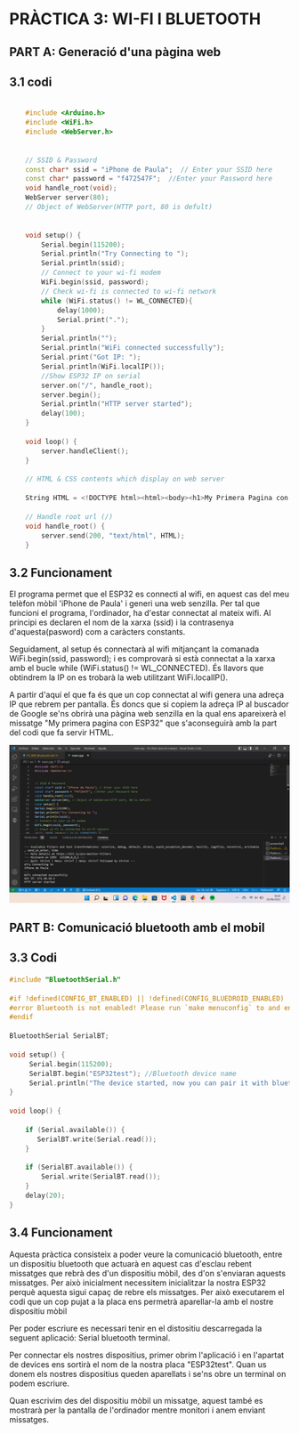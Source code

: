 # **PRÀCTICA 3: WI-FI I BLUETOOTH**
## **PART A: Generació d'una pàgina web**
## **3.1 codi**
```c++

    #include <Arduino.h>  
    #include <WiFi.h>  
    #include <WebServer.h>  


    // SSID & Password  
    const char* ssid = "iPhone de Paula";  // Enter your SSID here  
    const char* password = "f472547F";  //Enter your Password here
    void handle_root(void);  
    WebServer server(80);  
    // Object of WebServer(HTTP port, 80 is defult)  


    void setup() {  
        Serial.begin(115200);  
        Serial.println("Try Connecting to ");
        Serial.println(ssid);
        // Connect to your wi-fi modem
        WiFi.begin(ssid, password);
        // Check wi-fi is connected to wi-fi network  
        while (WiFi.status() != WL_CONNECTED){
            delay(1000);
            Serial.print(".");
        }
        Serial.println("");  
        Serial.println("WiFi connected successfully");  
        Serial.print("Got IP: ");  
        Serial.println(WiFi.localIP());  
        //Show ESP32 IP on serial  
        server.on("/", handle_root);  
        server.begin();  
        Serial.println("HTTP server started");  
        delay(100);  
    }

    void loop() { 
        server.handleClient();  
    }

    // HTML & CSS contents which display on web server

    String HTML = <!DOCTYPE html><html><body><h1>My Primera Pagina con ESP32 - Station Mode &#128522;</h1></body></html>;
       
    // Handle root url (/)  
    void handle_root() { 
        server.send(200, "text/html", HTML);  
    }

```

## **3.2 Funcionament**
El programa permet que el ESP32 es connecti al wifi, en aquest cas del meu telèfon mòbil 'iPhone de Paula' i generi una web senzilla. Per tal que funcioni el programa, l'ordinador, ha d'estar connectat al mateix wifi.
Al principi es declaren el nom de la xarxa (ssid) i la contrasenya d'aquesta(pasword) com a caràcters constants.  

Seguidament, al setup és connectarà al wifi mitjançant la comanada WiFi.begin(ssid, password); i es comprovarà si està connectat a la xarxa amb el bucle while (WiFi.status() != WL_CONNECTED). És llavors que obtindrem la IP on es trobarà la web utilitzant WiFi.localIP().  

A partir d'aquí el que fa és que un cop connectat al wifi genera una adreça IP que rebrem per pantalla. És doncs que si copiem la adreça IP al buscador de Google se'ns obrirà una pàgina web senzilla en la qual ens apareixerà el missatge "My primera pagina con ESP32" que s'aconseguirà amb la part del codi que fa servir HTML.

![](Practica3Wifi.jpg)

## **PART B: Comunicació bluetooth amb el mobil**
## **3.3 Codi**
```c++
#include "BluetoothSerial.h" 

#if !defined(CONFIG_BT_ENABLED) || !defined(CONFIG_BLUEDROID_ENABLED)  
#error Bluetooth is not enabled! Please run `make menuconfig` to and enable it
#endif  

BluetoothSerial SerialBT;  

void setup() {
     Serial.begin(115200);  
     SerialBT.begin("ESP32test"); //Bluetooth device name  
     Serial.println("The device started, now you can pair it with bluetooth!");  
}  

void loop() { 
    
    if (Serial.available()) { 
       SerialBT.write(Serial.read());  
    } 

    if (SerialBT.available()) { 
        Serial.write(SerialBT.read());  
    } 
    delay(20);  
}
```
## **3.4 Funcionament**
Aquesta pràctica consisteix a poder veure la comunicació bluetooth, entre un dispositiu bluetooth que actuarà en aquest cas d'esclau rebent missatges que rebrà des d'un dispositiu mòbil, des d'on s'enviaran aquests missatges. Per això inicialment necessitem inicialitzar la nostra ESP32 perquè aquesta sigui capaç de rebre els missatges. Per això executarem el codi que un cop pujat a la placa ens permetrà aparellar-la amb el nostre dispositiu mòbil

Per poder escriure es necessari tenir en el distositiu descarregada la seguent aplicació: Serial bluetooth terminal.

Per connectar els nostres dispositius, primer obrim l'aplicació i en l'apartat de devices ens sortirà el nom de la nostra placa "ESP32test". Quan us donem els nostres dispositius queden aparellats i se'ns obre un terminal on podem escriure.

Quan escrivim des del dispositiu mòbil un missatge, aquest també es mostrarà per la pantalla de l'ordinador mentre monitori i anem enviant missatges.
